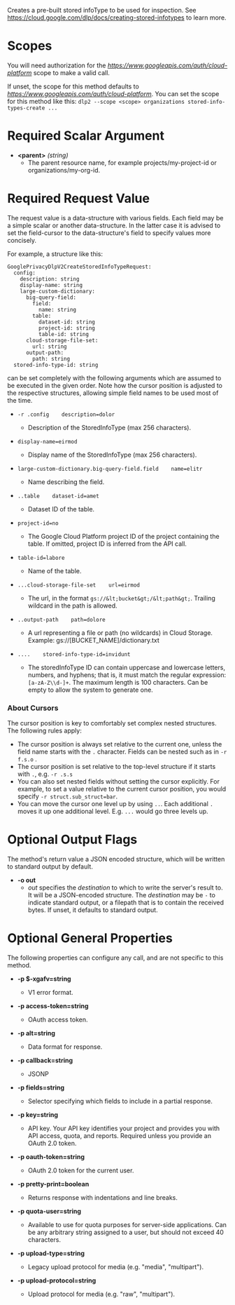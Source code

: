Creates a pre-built stored infoType to be used for inspection.
See https://cloud.google.com/dlp/docs/creating-stored-infotypes to
learn more.
# Scopes

You will need authorization for the *https://www.googleapis.com/auth/cloud-platform* scope to make a valid call.

If unset, the scope for this method defaults to *https://www.googleapis.com/auth/cloud-platform*.
You can set the scope for this method like this: `dlp2 --scope <scope> organizations stored-info-types-create ...`
# Required Scalar Argument
* **&lt;parent&gt;** *(string)*
    - The parent resource name, for example projects/my-project-id or
        organizations/my-org-id.
# Required Request Value

The request value is a data-structure with various fields. Each field may be a simple scalar or another data-structure.
In the latter case it is advised to set the field-cursor to the data-structure's field to specify values more concisely.

For example, a structure like this:
```
GooglePrivacyDlpV2CreateStoredInfoTypeRequest:
  config:
    description: string
    display-name: string
    large-custom-dictionary:
      big-query-field:
        field:
          name: string
        table:
          dataset-id: string
          project-id: string
          table-id: string
      cloud-storage-file-set:
        url: string
      output-path:
        path: string
  stored-info-type-id: string

```

can be set completely with the following arguments which are assumed to be executed in the given order. Note how the cursor position is adjusted to the respective structures, allowing simple field names to be used most of the time.

* `-r .config    description=dolor`
    - Description of the StoredInfoType (max 256 characters).
* `display-name=eirmod`
    - Display name of the StoredInfoType (max 256 characters).
* `large-custom-dictionary.big-query-field.field    name=elitr`
    - Name describing the field.

* `..table    dataset-id=amet`
    - Dataset ID of the table.
* `project-id=no`
    - The Google Cloud Platform project ID of the project containing the table.
        If omitted, project ID is inferred from the API call.
* `table-id=labore`
    - Name of the table.


* `...cloud-storage-file-set    url=eirmod`
    - The url, in the format `gs://&lt;bucket&gt;/&lt;path&gt;`. Trailing wildcard in the
        path is allowed.

* `..output-path    path=dolore`
    - A url representing a file or path (no wildcards) in Cloud Storage.
        Example: gs://[BUCKET_NAME]/dictionary.txt



* `....    stored-info-type-id=invidunt`
    - The storedInfoType ID can contain uppercase and lowercase letters,
        numbers, and hyphens; that is, it must match the regular
        expression: `[a-zA-Z\\d-]+`. The maximum length is 100
        characters. Can be empty to allow the system to generate one.


### About Cursors

The cursor position is key to comfortably set complex nested structures. The following rules apply:

* The cursor position is always set relative to the current one, unless the field name starts with the `.` character. Fields can be nested such as in `-r f.s.o` .
* The cursor position is set relative to the top-level structure if it starts with `.`, e.g. `-r .s.s`
* You can also set nested fields without setting the cursor explicitly. For example, to set a value relative to the current cursor position, you would specify `-r struct.sub_struct=bar`.
* You can move the cursor one level up by using `..`. Each additional `.` moves it up one additional level. E.g. `...` would go three levels up.


# Optional Output Flags

The method's return value a JSON encoded structure, which will be written to standard output by default.

* **-o out**
    - *out* specifies the *destination* to which to write the server's result to.
      It will be a JSON-encoded structure.
      The *destination* may be `-` to indicate standard output, or a filepath that is to contain the received bytes.
      If unset, it defaults to standard output.
# Optional General Properties

The following properties can configure any call, and are not specific to this method.

* **-p $-xgafv=string**
    - V1 error format.

* **-p access-token=string**
    - OAuth access token.

* **-p alt=string**
    - Data format for response.

* **-p callback=string**
    - JSONP

* **-p fields=string**
    - Selector specifying which fields to include in a partial response.

* **-p key=string**
    - API key. Your API key identifies your project and provides you with API access, quota, and reports. Required unless you provide an OAuth 2.0 token.

* **-p oauth-token=string**
    - OAuth 2.0 token for the current user.

* **-p pretty-print=boolean**
    - Returns response with indentations and line breaks.

* **-p quota-user=string**
    - Available to use for quota purposes for server-side applications. Can be any arbitrary string assigned to a user, but should not exceed 40 characters.

* **-p upload-type=string**
    - Legacy upload protocol for media (e.g. &#34;media&#34;, &#34;multipart&#34;).

* **-p upload-protocol=string**
    - Upload protocol for media (e.g. &#34;raw&#34;, &#34;multipart&#34;).
